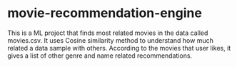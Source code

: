 # movie-recommendation-engine

This is a ML project that finds most related movies in the data called movies.csv. It uses Cosine similarity method to understand how much related a data sample with others. According to the movies that user likes, it gives a list of other genre and name related recommendations. 
